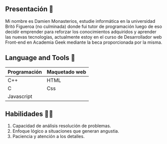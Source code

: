 ## Presentación 💬

Mi nombre es Damien Monasterios, estudie informática en la universidad Britó Figueroa (no culminada) donde fui tutor de programación luego de eso decidir emprender para reforzar los conocimientos adquiridos y aprender las nuevas tecnologías, actualmente estoy en el curso de Desarrollador web Front-end en Academia Geek mediante la beca proporcionada por la misma.


## Language and Tools 🔧

Programación |Maquetado web|  
-------------|--------------|
C++          | HTML         |
C            | Css          |
Javascript   |

## Habilidades 🤹🏾
1) Capacidad de análisis resolución de problemas.
2) Enfoque lógico a situaciones que generan angustia.
3) Paciencia y atención a los detalles.

